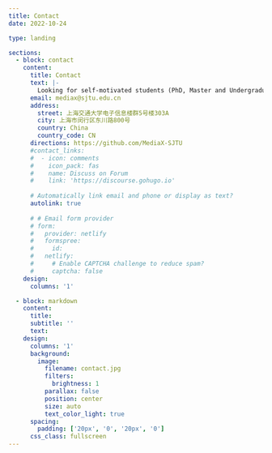 ```yaml
---
title: Contact
date: 2022-10-24

type: landing

sections:
  - block: contact
    content:
      title: Contact
      text: |-
        Looking for self-motivated students (PhD, Master and Undergraduate RA) working with me. For prospective students, please send your resume and transcript to the email.
      email: mediax@sjtu.edu.cn
      address:
        street: 上海交通大学电子信息楼群5号楼303A
        city: 上海市闵行区东川路800号
        country: China
        country_code: CN
      directions: https://github.com/MediaX-SJTU
      #contact_links:
      #  - icon: comments
      #    icon_pack: fas
      #    name: Discuss on Forum
      #    link: 'https://discourse.gohugo.io'
    
      # Automatically link email and phone or display as text?
      autolink: true
    
      # # Email form provider
      # form:
      #   provider: netlify
      #   formspree:
      #     id:
      #   netlify:
      #     # Enable CAPTCHA challenge to reduce spam?
      #     captcha: false
    design:
      columns: '1'

  - block: markdown
    content:
      title:
      subtitle: ''
      text:
    design:
      columns: '1'
      background:
        image: 
          filename: contact.jpg
          filters:
            brightness: 1
          parallax: false
          position: center
          size: auto
          text_color_light: true
      spacing:
        padding: ['20px', '0', '20px', '0']
      css_class: fullscreen
---
```

